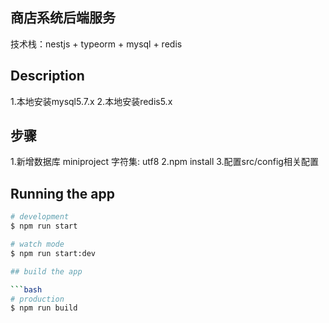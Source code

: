 ## 商店系统后端服务
技术栈：nestjs + typeorm + mysql + redis
## Description
1.本地安装mysql5.7.x
2.本地安装redis5.x

## 步骤
1.新增数据库 miniproject 字符集: utf8
2.npm install
3.配置src/config相关配置

## Running the app

```bash
# development
$ npm run start

# watch mode
$ npm run start:dev

## build the app

```bash
# production
$ npm run build

```
